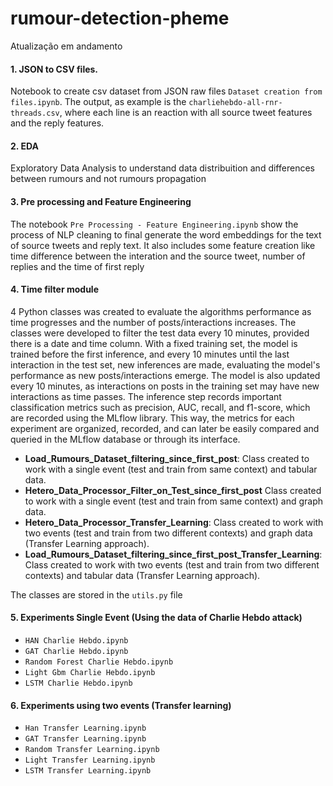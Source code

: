 # rumour-detection-pheme
Atualização em andamento

#### 1. JSON to CSV files.
Notebook to create csv dataset from JSON raw files ```Dataset creation from files.ipynb```. The output, as example is the  ```charliehebdo-all-rnr-threads.csv```, where each line is an reaction with all source tweet features and the reply features.

#### 2. EDA
Exploratory Data Analysis to understand data distribuition and differences between rumours and not rumours propagation

#### 3. Pre processing and Feature Engineering

The notebook ```Pre Processing - Feature Engineering.ipynb``` show the process of NLP cleaning to final generate the word embeddings for the text of source tweets and reply text. It also includes some feature creation like time difference between the interation and the source tweet, number of replies and the time of first reply

#### 4. Time filter module

4 Python classes was created to evaluate the algorithms performance as time progresses and the number of posts/interactions increases. The classes were developed to filter the test data every 10 minutes, provided there is a date and time column. With a fixed training set, the model is trained before the first inference, and every 10 minutes until the last interaction in the test set, new inferences are made, evaluating the model's performance as new posts/interactions emerge. The model is also updated every 10 minutes, as interactions on posts in the training set may have new interactions as time passes.
The inference step records important classification metrics such as precision, AUC, recall, and f1-score, which are recorded using the MLflow library. This way, the metrics for each experiment are organized, recorded, and can later be easily compared and queried in the MLflow database or through its interface.

* **Load_Rumours_Dataset_filtering_since_first_post**: Class created to work with a single event (test and train from same context) and tabular data.
* **Hetero_Data_Processor_Filter_on_Test_since_first_post** Class created to work with a single event (test and train from same context) and graph  data.
* **Hetero_Data_Processor_Transfer_Learning**: Class created to work with two events (test and train from two different contexts) and graph data (Transfer Learning approach).
* **Load_Rumours_Dataset_filtering_since_first_post_Transfer_Learning**:  Class created to work with two events (test and train from two different contexts) and tabular data (Transfer Learning approach).

The classes are stored in the ```utils.py``` file

#### 5. Experiments Single Event (Using the data of Charlie Hebdo attack)

* ```HAN Charlie Hebdo.ipynb```
* ```GAT Charlie Hebdo.ipynb```
* ```Random Forest Charlie Hebdo.ipynb```
* ```Light Gbm Charlie Hebdo.ipynb```
* ```LSTM Charlie Hebdo.ipynb```

#### 6. Experiments using two events (Transfer learning)

* ```Han Transfer Learning.ipynb```
* ```GAT Transfer Learning.ipynb```
* ```Random Transfer Learning.ipynb```
* ```Light Transfer Learning.ipynb```
* ```LSTM Transfer Learning.ipynb```
